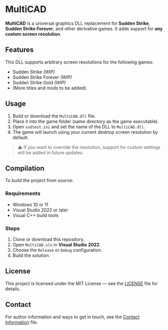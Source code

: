 # MultiCAD

**MultiCAD** is a universal graphics DLL replacement for **Sudden Strike**, **Sudden Strike Forever**, and other derivative games. It adds support for **any custom screen resolution**.

## Features

This DLL supports arbitrary screen resolutions for the following games:

- Sudden Strike *(WIP)*
- Sudden Strike Forever *(WIP)*
- Sudden Strike Gold *(WIP)*
- (More titles and mods to be added)

## Usage

1. Build or download the `MultiCAD.dll` file.
2. Place it into the game folder (same directory as the game executable).
3. Open `sudtest.ini` and set the name of the DLL to `MultiCAD.dll`.
4. The game will launch using your current desktop screen resolution by default.

> ⚠️ If you want to override the resolution, support for custom settings will be added in future updates.

## Compilation

To build the project from source:

### Requirements

- Windows 10 or 11
- Visual Studio 2022 or later
- Visual C++ build tools

### Steps

1. Clone or download this repository.
2. Open `MultiCAD.sln` in **Visual Studio 2022**.
3. Choose the `Release` or `Debug` configuration.
4. Build the solution.

## License

This project is licensed under the MIT License — see the [LICENSE](LICENSE) file for details.

## Contact

For author information and ways to get in touch, see the [Contact Information](CONTACT.md) file.